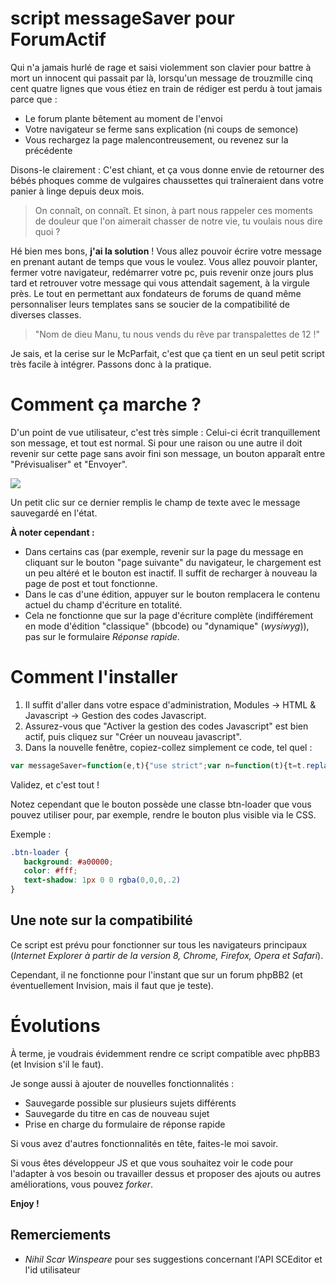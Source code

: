 script messageSaver pour ForumActif
=======================

Qui n'a jamais hurlé de rage et saisi violemment son clavier pour battre à mort un innocent qui passait par là, lorsqu'un message de trouzmille cinq cent quatre lignes que vous étiez en train de rédiger est perdu à tout jamais parce que :

- Le forum plante bêtement au moment de l'envoi
- Votre navigateur se ferme sans explication (ni coups de semonce)
- Vous rechargez la page malencontreusement, ou revenez sur la précédente

Disons-le clairement : C'est chiant, et ça vous donne envie de retourner des bébés phoques comme de vulgaires chaussettes qui traîneraient dans votre panier à linge depuis deux mois.

> On connaît, on connaît. Et sinon, à part nous rappeler ces moments de douleur que l'on aimerait chasser de notre vie, tu voulais nous dire quoi ?

Hé bien mes bons, **j'ai la solution** !
Vous allez pouvoir écrire votre message en prenant autant de temps que vous le voulez. Vous allez pouvoir planter, fermer votre navigateur, redémarrer votre pc, puis revenir onze jours plus tard et retrouver votre message qui vous attendait sagement, à la virgule près. Le tout en permettant aux fondateurs de forums de quand même personnaliser leurs templates sans se soucier de la compatibilité de diverses classes.

> "Nom de dieu Manu, tu nous vends du rêve par transpalettes de 12 !"

Je sais, et la cerise sur le McParfait, c'est que ça tient en un seul petit script très facile à intégrer. Passons donc à la pratique.

# Comment ça marche ?

D'un point de vue utilisateur, c'est très simple : Celui-ci écrit tranquillement son message, et tout est normal. Si pour une raison ou une autre il doit revenir sur cette page sans avoir fini son message, un bouton apparaît entre "Prévisualiser" et "Envoyer".

![](http://img110.xooimage.com/files/e/2/e/exemple1-477058a.jpg)

Un petit clic sur ce dernier remplis le champ de texte avec le message sauvegardé en l'état.

**À noter cependant :**
- Dans certains cas (par exemple, revenir sur la page du message en cliquant sur le bouton "page suivante" du navigateur, le chargement est un peu altéré et le bouton est inactif. Il suffit de recharger à nouveau la page de post et tout fonctionne.
- Dans le cas d'une édition, appuyer sur le bouton remplacera le contenu actuel du champ d'écriture en totalité.
- Cela ne fonctionne que sur la page d'écriture complète (indifférement en mode d'édition "classique" (bbcode) ou "dynamique" (*wysiwyg*)), pas sur le formulaire *Réponse rapide*.

# Comment l'installer

1. Il suffit d'aller dans votre espace d'administration, Modules → HTML & Javascript → Gestion des codes Javascript.
2. Assurez-vous que "Activer la gestion des codes Javascript" est bien actif, puis cliquez sur "Créer un nouveau javascript".
3. Dans la nouvelle fenêtre, copiez-collez simplement ce code, tel quel :
```javascript
var messageSaver=function(e,t){"use strict";var n=function(t){t=t.replace(/[\[]/,"\\[").replace(/[\]]/,"\\]");var n="[\\?&]"+t+"=([^&#]*)",r=new RegExp(n),i=r.exec(window.location.href),s=e("#text_editor_textarea").siblings('input[name="'+t+'"]').val();return i===null?s:i[1]};var r=function(e,t,n,r){var i={userID:e,topicURL:r,message:t};localStorage.setItem(n,JSON.stringify(i))};var i=function(e,t,n,r){var i,o="\nIl n'y a pas de message à charger.",u=localStorage.getItem(n);if(u!="undefined"){i=JSON.parse(u);s(e,t.val(),n,r)?t.val(i.message):alert("Erreur 1:\nLa vérification du message enregistré a échoué.")}else alert("Erreur 2: Il n'y a aucun message sauvegardé dans le WebStorage")};var s=function(e,t,n,r){var i,s=localStorage.getItem(n);if(s!="undefined"){i=JSON.parse(s);return i.userID===e&&i.topicURL===r&&t===""?true:false}else return false};var o=function(){var t=window.location.host,s=_userdata.user_id,o=n("t"),u=e('form[action="/post"]'),a=u.find('input[name="post"]'),f=e("#text_editor_textarea").sceditor("instance");f.bind("keyup",function(){r(s,f.val(),t,o)});if(localStorage.getItem(t)){a.before('<input type="button" class="mainoption btn-loader" id="ms-loader" value="Charger le message sauvegardé" />&nbsp;&nbsp;')}u.on("click","#ms-loader",function(){i(s,f,t,o)})};return{init:o}}(jQuery);$(window).load(function(){typeof _userdata=="undefined"?console.log("L'objet \"_userdata\" de forumactif n'a pas été trouvé. Le script de sauvegarde des messages en cours d'écriture ne peut pas fonctionner."):messageSaver.init()})
```

Validez, et c'est tout !

Notez cependant que le bouton possède une classe btn-loader que vous pouvez utiliser pour, par exemple, rendre le bouton plus visible via le CSS.

Exemple :
```css
.btn-loader {
   background: #a00000;
   color: #fff;
   text-shadow: 1px 0 0 rgba(0,0,0,.2)
}
```

## Une note sur la compatibilité

Ce script est prévu pour fonctionner sur tous les navigateurs principaux (*Internet Explorer à partir de la version 8, Chrome, Firefox, Opera et Safari*).

Cependant, il ne fonctionne pour l'instant que sur un forum phpBB2 (et éventuellement Invision, mais il faut que je teste).

# Évolutions

À terme, je voudrais évidemment rendre ce script compatible avec phpBB3 (et Invision s'il le faut).

Je songe aussi à ajouter de nouvelles fonctionnalités :
- Sauvegarde possible sur plusieurs sujets différents
- Sauvegarde du titre en cas de nouveau sujet
- Prise en charge du formulaire de réponse rapide

Si vous avez d'autres fonctionnalités en tête, faites-le moi savoir.

Si vous êtes développeur JS et que vous souhaitez voir le code pour l'adapter à vos besoin ou travailler dessus et proposer des ajouts ou autres améliorations, vous pouvez *forker*.

**Enjoy !**

## Remerciements
- *Nihil Scar Winspeare* pour ses suggestions concernant l'API SCEditor et l'id utilisateur
